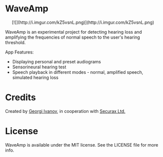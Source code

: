 WaveAmp
=======
<p align="center">
[![](http://i.imgur.com/kZ5vsnL.png)](http://i.imgur.com/kZ5vsnL.png)
</p>
WaveAmp is an experimental project for detecting hearing loss and amplifying the frequencies of normal speech to the user's hearing threshold. 

App Features:

* Displaying personal and preset audiograms
* Sensorineural hearing test
* Speech playback in different modes - normal, amplified speech, simulated hearing loss

Credits
=======

Created by [Georgi Ivanov](http://georgi-ivanov.com), in cooperation with [Securax Ltd.](http://www.zoiper.com/en)

License
=======

WaveAmp is available under the MIT license. See the LICENSE file for more info.